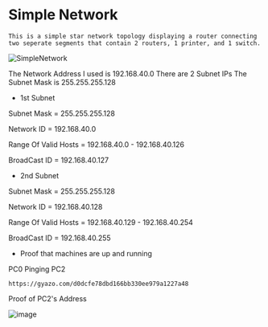# Simple Network
    This is a simple star network topology displaying a router connecting two seperate segments that contain 2 routers, 1 printer, and 1 switch.
![SimpleNetwork](https://github.com/margielly/SimpleNetworkk/assets/103163010/d4de635d-ecd8-409d-9faf-ed09971e7c8d)
  
  The Network Address I used is 192.168.40.0
There are 2 Subnet IPs
The Subnet Mask is 255.255.255.128

 * 1st Subnet 

Subnet Mask = 255.255.255.128

Network ID = 192.168.40.0

Range Of Valid Hosts = 192.168.40.0 - 192.168.40.126

BroadCast ID = 192.168.40.127

 * 2nd Subnet 

Subnet Mask = 255.255.255.128

Network ID = 192.168.40.128

Range Of Valid Hosts = 192.168.40.129 - 192.168.40.254

BroadCast ID = 192.168.40.255

 - Proof that machines are up and running

PC0 Pinging PC2

    https://gyazo.com/d0dcfe78dbd166bb330ee979a1227a48

Proof of PC2's Address

![image](https://github.com/margielly/SimpleNetworkk/assets/103163010/bd92f920-4cd0-4d8e-ac83-4b0751c93223)

